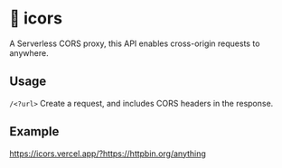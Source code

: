 # 🤖 icors

A Serverless CORS proxy, this API enables cross-origin requests to anywhere.


## Usage
`/<?url>`  Create a request, and includes CORS headers in the response.

## Example
https://icors.vercel.app/?https://httpbin.org/anything
